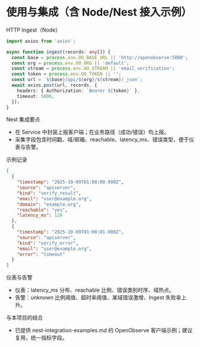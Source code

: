 # 使用与集成（含 Node/Nest 接入示例）

HTTP Ingest（Node）
```ts
import axios from 'axios';

async function ingest(records: any[]) {
  const base = process.env.OO_BASE_URL || 'http://openobserve:5080';
  const org = process.env.OO_ORG || 'default';
  const stream = process.env.OO_STREAM || 'email_verification';
  const token = process.env.OO_TOKEN || '';
  const url = `${base}/api/${org}/${stream}/_json`;
  await axios.post(url, records, {
    headers: { Authorization: `Bearer ${token}` },
    timeout: 5000,
  });
}
```

Nest 集成要点
- 在 Service 中封装上报客户端；在业务路径（成功/错误）均上报。
- 采集字段包含时间戳、域/邮箱、reachable、latency_ms、错误类型，便于仪表与告警。

示例记录
```json
[
  {
    "timestamp": "2025-10-09T01:00:00.000Z",
    "source": "apiserver",
    "kind": "verify_result",
    "email": "user@example.org",
    "domain": "example.org",
    "reachable": "yes",
    "latency_ms": 120
  },
  {
    "timestamp": "2025-10-09T01:00:01.000Z",
    "source": "apiserver",
    "kind": "verify_error",
    "email": "user@example.org",
    "error": "timeout"
  }
]
```

仪表与告警
- 仪表：latency_ms 分布、reachable 比例、错误类别时序、域热点。
- 告警：unknown 比例阈值、超时率阈值、某域错误激增、Ingest 失败率上升。

与本项目的结合
- 已提供 nest-integration-examples.md 的 OpenObserve 客户端示例；建议复用，统一指标字段。